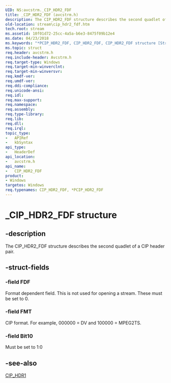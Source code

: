 ```yaml
---
UID: NS:avcstrm._CIP_HDR2_FDF
title: _CIP_HDR2_FDF (avcstrm.h)
description: The CIP_HDR2_FDF structure describes the second quadlet of a CIP header pair.
old-location: stream\cip_hdr2_fdf.htm
tech.root: stream
ms.assetid: 10f01d72-25cc-4a5a-b6e3-8475f09b12e4
ms.date: 04/23/2018
ms.keywords: "*PCIP_HDR2_FDF, CIP_HDR2_FDF, CIP_HDR2_FDF structure [Streaming Media Devices], PCIP_HDR2_FDF, PCIP_HDR2_FDF structure pointer [Streaming Media Devices], _CIP_HDR2_FDF, avcsref_47436092-ff0a-4bd4-97f2-a241da9f328a.xml, avcstrm/CIP_HDR2_FDF, avcstrm/PCIP_HDR2_FDF, stream.cip_hdr2_fdf"
ms.topic: struct
req.header: avcstrm.h
req.include-header: Avcstrm.h
req.target-type: Windows
req.target-min-winverclnt: 
req.target-min-winversvr: 
req.kmdf-ver: 
req.umdf-ver: 
req.ddi-compliance: 
req.unicode-ansi: 
req.idl: 
req.max-support: 
req.namespace: 
req.assembly: 
req.type-library: 
req.lib: 
req.dll: 
req.irql: 
topic_type:
-	APIRef
-	kbSyntax
api_type:
-	HeaderDef
api_location:
-	avcstrm.h
api_name:
-	CIP_HDR2_FDF
product:
- Windows
targetos: Windows
req.typenames: CIP_HDR2_FDF, *PCIP_HDR2_FDF
---
```


# _CIP_HDR2_FDF structure


## -description


The CIP_HDR2_FDF structure describes the second quadlet of a CIP header pair.


## -struct-fields




### -field FDF

Format dependent field. This is not used for opening a stream. These must be set to 0.


### -field FMT

CIP format. For example, 000000 = DV and 100000 = MPEG2TS.


### -field Bit10

Must be set to 1:0


## -see-also




<a href="https://msdn.microsoft.com/library/windows/hardware/ff557668">CIP_HDR1</a>
 

 

